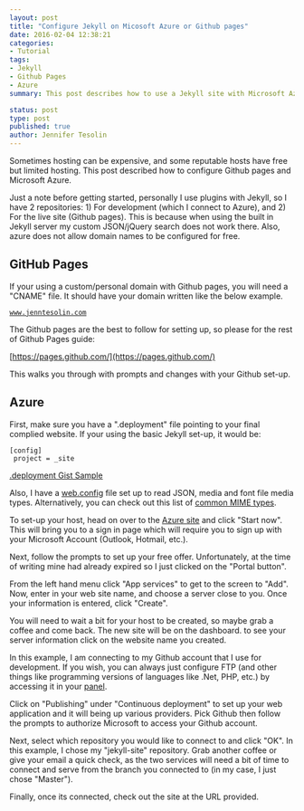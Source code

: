 ```yaml
---
layout: post
title: "Configure Jekyll on Micosoft Azure or Github pages"
date: 2016-02-04 12:38:21
categories:
- Tutorial
tags:
- Jekyll
- Github Pages
- Azure
summary: This post describes how to use a Jekyll site with Microsoft Azure or Github Pages.

status: post
type: post
published: true
author: Jennifer Tesolin
---
```


Sometimes hosting can be expensive, and some reputable hosts have free but limited hosting. This post described how to configure Github pages and Microsoft Azure.<!--more--> 

Just a note before getting started, personally I use plugins with Jekyll, so I have 2 repositories: 1) For development (which I connect to Azure), and 2) For the live site (Github pages). This is because when using the built in Jekyll server my custom JSON/jQuery search does not work there. Also, azure does not allow domain names to be configured for free.

## GitHub Pages

If your using a custom/personal domain with Github pages, you will need a "CNAME" file. It should have your domain written like the below example.

<code>www.jenntesolin.com</code>

The Github pages are the best to follow for setting up, so please for the rest of Github Pages guide:

[https://pages.github.com/](https://pages.github.com/)

This walks you through with prompts and changes with your Github set-up.

## Azure

First, make sure you have a ".deployment" file pointing to your final complied website. If your using the basic Jekyll set-up, it would be:

<code>[config]<br>
project = _site</code>

[.deployment Gist Sample](https://gist.github.com/jennifert/24cae4c07a69fe6be9207b578b1c7e2b)

Also, I have a [web.config](https://gist.github.com/jennifert/27e1c3e587e64fb75149f1bb3b1b340c) file set up to read JSON, media and font file media types. Alternatively, you can check out this list of [common MIME types](http://www.serverintellect.com/support/iis/mime-types/).

To set-up your host, head on over to the [Azure site](https://azure.microsoft.com/en-us/free/) and click "Start now". This will bring you to a sign in page which will require you to sign up with your Microsoft Account (Outlook, Hotmail, etc.).

Next, follow the prompts to set up your free offer. Unfortunately, at the time of writing mine had already expired so I just clicked on the "Portal button".

From the left hand menu click "App services" to get to the screen to "Add". Now, enter in your web site name, and choose a server close to you. Once your information is entered, click "Create".

You will need to wait a bit for your host to be created, so maybe grab a coffee and come back. The new site will be on the dashboard. to see your server information click on the website name you created.

In this example, I am connecting to my Github account that I use for development. If you wish, you can always just configure FTP (and other things like programming versions of languages like .Net, PHP, etc.) by accessing it in your [panel](https://azure.microsoft.com/en-us/documentation/articles/web-sites-configure/).

Click on "Publishing" under "Continuous deployment" to set up your web application and it will being up various providers. Pick Github then follow the prompts to authorize Microsoft to access your Github account.

Next, select which repository you would like to connect to and click "OK". In this example, I chose my "jekyll-site" repository. Grab another coffee or give your email a quick check, as the two services will need a bit of time to connect and serve from the branch you connected to (in my case, I just chose "Master").

Finally, once its connected, check out the site at the URL provided.